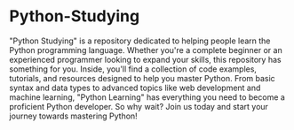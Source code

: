 # Python-Studying
"Python Studying" is a repository dedicated to helping people learn the Python programming language. Whether you're a complete beginner or an experienced programmer looking to expand your skills, this repository has something for you. Inside, you'll find a collection of code examples, tutorials, and resources designed to help you master Python. From basic syntax and data types to advanced topics like web development and machine learning, "Python Learning" has everything you need to become a proficient Python developer. So why wait? Join us today and start your journey towards mastering Python!
